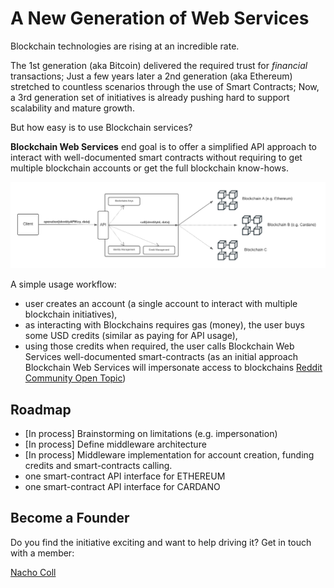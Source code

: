 # A New Generation of Web Services

Blockchain technologies are rising at an incredible rate.

The 1st generation (aka Bitcoin) delivered the required trust for *financial* transactions; Just a few years later a 2nd generation (aka Ethereum) stretched to countless scenarios through the use of Smart Contracts; Now, a 3rd generation set of initiatives is already pushing hard to support scalability and mature growth.

But how easy is to use Blockchain services?

**Blockchain Web Services** end goal is to offer a simplified API approach to interact with well-documented smart contracts without requiring to get multiple blockchain accounts or get the full blockchain know-hows.

![Blockchain Web Services API](img/API_BlockchainWS.png)

A simple usage workflow:

- user creates an account (a single account to interact with multiple blockchain initiatives),
- as interacting with Blockchains requires gas (money), the user buys some USD credits (similar as paying for API usage),
- using those credits when required, the user calls Blockchain Web Services well-documented smart-contracts (as an initial approach Blockchain Web Services will impersonate access to blockchains [Reddit Community Open Topic](https://www.reddit.com/r/BlockchainWebServices/comments/q00eaq/api_architecture_for_blockchain_web_services/?utm_source=share&utm_medium=web2x&context=3))

## Roadmap

- [In process] Brainstorming on limitations (e.g. impersonation)
- [In process] Define middleware architecture
- [In process] Middleware implementation for account creation, funding credits and smart-contracts calling.
- one smart-contract API interface for ETHEREUM
- one smart-contract API interface for CARDANO

## Become a Founder

Do you find the initiative exciting and want to help driving it? Get in touch with a member:

[Nacho Coll](https://www.linkedin.com/in/nacho-coll/)

